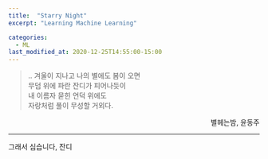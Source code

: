 ```yaml
---
title:  "Starry Night"
excerpt: "Learning Machine Learning"

categories:
  - ML
last_modified_at: 2020-12-25T14:55:00-15:00
---
```


>.. 겨울이 지나고 나의 별에도 봄이 오면  
무덤 위에 파란 잔디가 피어나듯이  
내 이름자 묻힌 언덕 위에도  
자랑처럼 풀이 무성할 거외다.

<div style="text-align: right"> 별헤는밤, 윤동주 </div>


- - -  

그래서 심습니다, 잔디